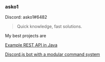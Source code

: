 ### asko1

Discord: asko1#6482

> Quick knowledge, fast solutions.

My best projects are

[Example REST API in Java](https://github.com/asko1/movie)

[Discord.js bot with a modular command system](https://github.com/asko1/askobot)
<!--
**asko1/asko1** is a ✨ _special_ ✨ repository because its `README.md` (this file) appears on your GitHub profile.

Here are some ideas to get you started:

- 🔭 I’m currently working on ...
- 🌱 I’m currently learning ...
- 👯 I’m looking to collaborate on ...
- 🤔 I’m looking for help with ...
- 💬 Ask me about ...
- 📫 How to reach me: ...
- 😄 Pronouns: ...
- ⚡ Fun fact: ...
-->
